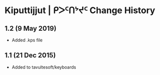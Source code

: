 Kiputtijjut | ᑭᐳᑦᑎᔾᔪᑦ Change History
===================================

1.2 (9 May 2019)
---------------
* Added .kps file

1.1 (21 Dec 2015)
-----------------

* Added to tavultesoft/keyboards
